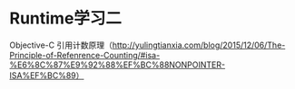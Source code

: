 # Runtime学习二

Objective-C 引用计数原理（http://yulingtianxia.com/blog/2015/12/06/The-Principle-of-Refenrence-Counting/#isa-%E6%8C%87%E9%92%88%EF%BC%88NONPOINTER-ISA%EF%BC%89）
